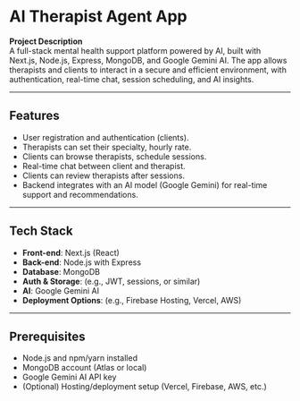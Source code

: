 # AI Therapist Agent App

**Project Description**  
A full-stack mental health support platform powered by AI, built with Next.js, Node.js, Express, MongoDB, and Google Gemini AI. The app allows therapists and clients to interact in a secure and efficient environment, with authentication, real-time chat, session scheduling, and AI insights. 

---

##  Features

- User registration and authentication (clients).  
- Therapists can set their specialty, hourly rate.  
- Clients can browse therapists, schedule sessions.  
- Real-time chat between client and therapist.  
- Clients can review therapists after sessions.  
- Backend integrates with an AI model (Google Gemini) for real-time support and recommendations.

---

##  Tech Stack

- **Front-end**: Next.js (React)  
- **Back-end**: Node.js with Express  
- **Database**: MongoDB  
- **Auth & Storage**: (e.g., JWT, sessions, or similar)  
- **AI**: Google Gemini AI  
- **Deployment Options**: (e.g., Firebase Hosting, Vercel, AWS)

---

##  Prerequisites

- Node.js and npm/yarn installed  
- MongoDB account (Atlas or local)  
- Google Gemini AI API key  
- (Optional) Hosting/deployment setup (Vercel, Firebase, AWS, etc.)
